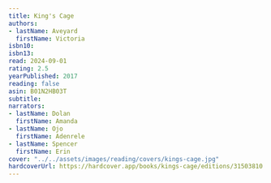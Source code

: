 ```yaml
---
title: King's Cage
authors:
- lastName: Aveyard
  firstName: Victoria
isbn10:
isbn13:
read: 2024-09-01
rating: 2.5
yearPublished: 2017
reading: false
asin: B01N2HB03T
subtitle:
narrators:
- lastName: Dolan
  firstName: Amanda
- lastName: Ojo
  firstName: Adenrele
- lastName: Spencer
  firstName: Erin
cover: "../../assets/images/reading/covers/kings-cage.jpg"
hardcoverUrl: https://hardcover.app/books/kings-cage/editions/31503810
---
```

